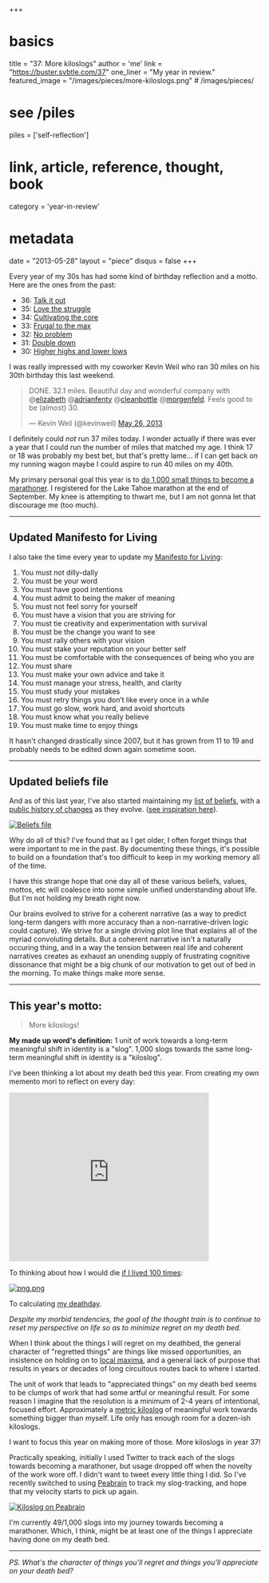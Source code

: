 +++
# basics
title     		 = "37: More kiloslogs"
author    		 = 'me'
link      		 = "https://buster.svbtle.com/37"
one_liner 		 = "My year in review."
featured_image = "/images/pieces/more-kiloslogs.png" # /images/pieces/

# see /piles
piles     		 = ['self-reflection']

# link, article, reference, thought, book
category  		 = 'year-in-review' 

# metadata
date      		 = "2013-05-28"
layout    		 = "piece"
disqus    		 = false
+++

Every year of my 30s has had some kind of birthday reflection and a motto. Here are the ones from the past:

* 36: [Talk it out](http://bustr.me/post/23934784635/on-being-36)
* 35: [Love the struggle](http://bustr.me/post/5929491429/on-being-35)
* 34: [Cultivating the core](http://enjoymentland.com/2010/05/28/turning-34-cultivating-the-core/)
* 33: [Frugal to the max](http://enjoymentland.com/2009/05/28/turning-33-frugal-to-the-max/)
* 32: [No problem](http://busterbenson.livejournal.com/204717.html)
* 31: [Double down](http://busterbenson.livejournal.com/120184.html)
* 30: [Higher highs and lower lows](http://busterbenson.livejournal.com/85489.html)

I was really impressed with my coworker Kevin Weil who ran 30 miles on his 30th birthday this last weekend.

<blockquote class="twitter-tweet"><p>DONE. 32.1 miles. Beautiful day and wonderful company with @<a href="https://twitter.com/elizabeth">elizabeth</a> @<a href="https://twitter.com/adrianfenty">adrianfenty</a> @<a href="https://twitter.com/cleanbottle">cleanbottle</a> @<a href="https://twitter.com/morgenfeld">morgenfeld</a>. Feels good to be (almost) 30.</p>&mdash; Kevin Weil (@kevinweil) <a href="https://twitter.com/kevinweil/status/338755373576093696">May 26, 2013</a></blockquote>
<script async src="//platform.twitter.com/widgets.js" charset="utf-8"></script>

I definitely could *not* run 37 miles today. I wonder actually if there was ever a year that I could run the number of miles that matched my age.  I think 17 or 18 was probably my best bet, but that's pretty lame... if I can get back on my running wagon maybe I could aspire to run 40 miles on my 40th.

My primary personal goal this year is to [do 1,000 small things to become a marathoner](http://buster.svbtle.com/1000-small-things). I registered for the Lake Tahoe marathon at the end of September. My knee is attempting to thwart me, but I am not gonna let that discourage me (too much).

-----

## Updated Manifesto for Living

I also take the time every year to update my [Manifesto for Living](https://github.com/busterbenson/public/blob/master/Manifesto.md):

1. You must not dilly-dally
2. You must be your word
3. You must have good intentions
4. You must admit to being the maker of meaning
5. You must not feel sorry for yourself
6. You must have a vision that you are striving for
7. You must tie creativity and experimentation with survival
8. You must be the change you want to see
9. You must rally others with your vision
10. You must stake your reputation on your better self
11. You must be comfortable with the consequences of being who you are
12. You must share
13. You must make your own advice and take it
14. You must manage your stress, health, and clarity
15. You must study your mistakes
16. You must retry things you don’t like every once in a while
17. You must go slow, work hard, and avoid shortcuts
18. You must know what you really believe
19. You must make time to enjoy things

It hasn't changed drastically since 2007, but it has grown from 11 to 19 and probably needs to be edited down again sometime soon.

-----

## Updated beliefs file

And as of this last year, I've also started maintaining my [list of beliefs](https://github.com/busterbenson/public/blob/master/Beliefs.md), with a [public history of changes](https://github.com/busterbenson/public/commits/master/Beliefs.md) as they evolve. ([see inspiration here](http://buster.svbtle.com/codex-vitae)).

[![Beliefs file](https://svbtleusercontent.com/buster_24654376435878_small.png)](https://github.com/busterbenson/public/blob/master/Beliefs.md)

Why do all of this?  I've found that as I get older, I often forget things that were important to me in the past. By documenting these things, it's possible to build on a foundation that's too difficult to keep in my working memory all of the time. 

I have this strange hope that one day all of these various beliefs, values, mottos, etc will coalesce into some simple unified understanding about life. But I'm not holding my breath right now.

Our brains evolved to strive for a coherent narrative (as a way to predict long-term dangers with more accuracy than a non-narrative-driven logic could capture). We strive for a single driving plot line that explains all of the myriad convoluting details. But a coherent narrative isn't a naturally occuring thing, and in a way the tension between real life and coherent narratives creates as exhaust an unending supply of frustrating cognitive dissonance that might be a big chunk of our motivation to get out of bed in the morning. To make things make more sense.

-----

## This year's motto: 

> More kiloslogs!

**My made up word's definition:** 1 unit of work towards a long-term meaningful shift in identity is a "slog". 1,000 slogs towards the same long-term meaningful shift in identity is a "kiloslog". 

I've been thinking a lot about my death bed this year. From creating my own memento mori to reflect on every day:

<iframe src="http://www.haikudeck.com/e/u9qVHcR7Ts" width="400" height="338" frameborder="0" marginheight="0" marginwidth="0"></iframe>

To thinking about how I would die [if I lived 100 times](https://medium.com/self-knowledge-through-numbers/806222d3d4e):

[![png.png](https://svbtleusercontent.com/buster_24654294509346_small.png)](https://medium.com/self-knowledge-through-numbers/806222d3d4e)

To calculating [my deathday](http://buster.svbtle.com/deathday).

*Despite my morbid tendencies, the goal of the thought train is to continue to reset my perspective on life so as to minimize regret on my death bed.*

When I think about the things I will regret on my deathbed, the general character of "regretted things" are things like missed opportunities, an insistence on holding on to [local maxima](http://www.90percentofeverything.com/2011/01/06/local-maxima-and-the-perils-of-data-driven-design/), and a general lack of purpose that results in years or decades of long circuitous routes back to where I started.

The unit of work that leads to "appreciated things" on my death bed seems to be clumps of work that had some artful or meaningful result. For some reason I imagine that the resolution is a minimum of 2-4 years of intentional, focused effort. Approximately a [metric kiloslog](https://medium.com/better-humans/52167e196771) of meaningful work towards something bigger than myself.  Life only has enough room for a dozen-ish kiloslogs. 

I want to focus this year on making more of those. More kiloslogs in year 37!

Practically speaking, initially I used Twitter to track each of the slogs towards becoming a marathoner, but usage dropped off when the novelty of the work wore off. I didn't want to tweet every little thing I did. So I've recently switched to using [Peabrain](http://peabrain.co) to track my slog-tracking, and hope that my velocity starts to pick up again.

[![Kiloslog on Peabrain](https://svbtleusercontent.com/buster_24654699857880_small.png)](http://peabrain.co)

I'm currently 49/1,000 slogs into my journey towards becoming a marathoner. Which, I think, might be at least one of the things I appreciate having done on my death bed.

----- 

*PS. What's the character of things you'll regret and things you'll appreciate on your death bed?*